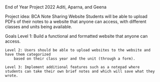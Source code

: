 End of Year Project 2022
Aditi, Aparna, and Geena

Project idea: BCA Note Sharing Website
    Students will be able to upload PDFs of their notes to a website that anyone can access, with different classes and units being available.

Goals
    Level 1: Build a functional and formatted website that anyone can access.
    
    Level 2: Users should be able to upload websites to the website and have them categorized
        based on their class year and the unit (through a form).
        
    Level 3: Implement additional features such as a notepad where students can take their own brief notes and which will save what they wrote.
